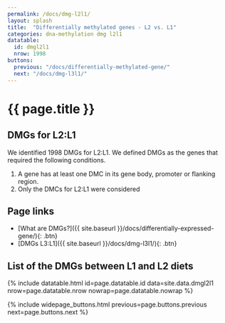 ```yaml
---
permalink: /docs/dmg-l2l1/
layout: splash
title:  "Differentially methylated genes - L2 vs. L1"
categories: dna-methylation dmg l2l1
datatable:
  id: dmgl2l1
  nrow: 1998
buttons:
  previous: "/docs/differentially-methylated-gene/"
  next: "/docs/dmg-l3l1/"
---
```


# {{ page.title }}

## DMGs for L2:L1
We identified 1998 DMGs for L2:L1. We defined DMGs as the genes that required the following conditions.
1. A gene has at least one DMC in its gene body, promoter or flanking region.
2. Only the DMCs for L2:L1 were considered

## Page links
- [What are DMGs?]({{ site.baseurl }}/docs/differentially-expressed-gene/){: .btn}
- [DMGs L3:L1]({{ site.baseurl }}/docs/dmg-l3l1/){: .btn}

## List of the DMGs between L1 and L2 diets

{% include datatable.html id=page.datatable.id
  data=site.data.dmgl2l1 nrow=page.datatable.nrow
  nowrap=page.datatable.nowrap %}

{% include widepage_buttons.html previous=page.buttons.previous
  next=page.buttons.next %}
